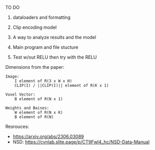 
TO DO 

1. dataloaders and formatting 

2. Clip encoding model

3. A way to analyze results and the model

4. Main program and file stucture

5. Test w/out RELU then try with the RELU



Dimensions from the paper:

    Image:
        I element of R(3 x W x H)
        CLIP(I) / ||CLIP(I)|| element of R(K x 1)

    Voxel Vector:
        B element of R(N x 1)

    Weights and Baises:
        W element of R(N x K)
        B element of R(N)

Resrouces:
- https://arxiv.org/abs/2306.03089
- NSD: https://cvnlab.slite.page/p/CT9Fwl4_hc/NSD-Data-Manual
    
